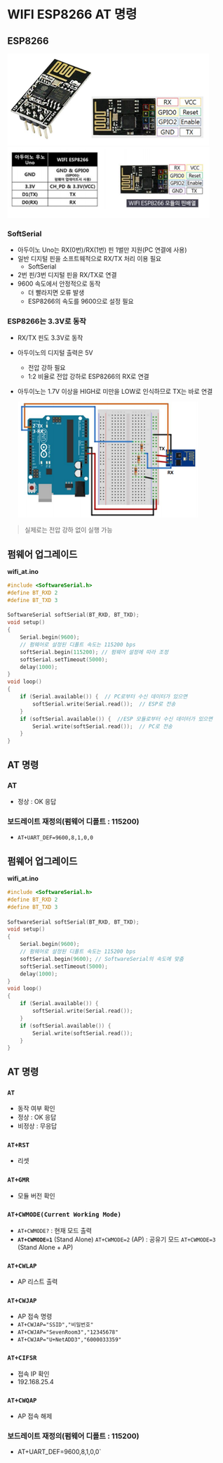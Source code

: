 # WIFI ESP8266 AT 명령

  

## ESP8266

<img src="01.ESP8266_1.AT명령어.assets/image-20200917113856257.png" alt="image-20200917113856257" style="zoom:80%;" />



<img src="01.ESP8266_1.AT명령어.assets/image-20200917113909002.png" alt="image-20200917113909002" style="zoom:80%;" />



### SoftSerial

-   아두이노 Uno는 RX(0번)/RX(1번) 핀 1벌만 지원(PC 연결에 사용)
-   일반 디지털 핀을 소프트웨적으로 RX/TX 처리 이용 필요
    -   SoftSerial
-   2번 핀/3번 디지털 핀을 RX/TX로 연결
-   9600 속도에서 안정적으로 동작
    -   더 빨라지면 오류 발생
    -   ESP8266의 속도를 9600으로 설정 필요

  

### ESP8266는 3.3V로 동작

-   RX/TX 핀도 3.3V로 동작

-   아두이노의 디지털 출력은 5V

    -   전압 강하 필요
    -   1:2 비율로 전압 강하로 ESP8266의 RX로 연결

-   아두이노는 1.7V 이상을 HIGH로 미만을 LOW로 인식하므로 TX는 바로 연결

    <img src="01.ESP8266_1.AT명령어.assets/image-20200917115137372.png" alt="image-20200917115137372" style="zoom:67%;" />

>   실제로는 전압 강하 없이 실행 가능

  

## 펌웨어 업그레이드

**wifi_at.ino**

```c++
#include <SoftwareSerial.h>
#define BT_RXD 2
#define BT_TXD 3

SoftwareSerial softSerial(BT_RXD, BT_TXD);
void setup()
{
    Serial.begin(9600);
    // 펌웨어로 설정된 디폴트 속도는 115200 bps
    softSerial.begin(115200); // 펌웨어 설정에 따라 조정
    softSerial.setTimeout(5000);
    delay(1000);
}
void loop()
{
    if (Serial.available()) {  // PC로부터 수신 데이터가 있으면
        softSerial.write(Serial.read());  // ESP로 전송
    }
    if (softSerial.available()) {  //ESP 모듈로부터 수신 데이터가 있으면
        Serial.write(softSerial.read());  // PC로 전송
    }
}
```

  

## AT 명령

### AT

-   정상 : OK 응답

  

### 보드레이트 재정의(펌웨어 디폴트 : 115200)

-   `AT+UART_DEF=9600,8,1,0,0`

  

## 펌웨어 업그레이드

**wifi_at.ino**

```c++
#include <SoftwareSerial.h>
#define BT_RXD 2
#define BT_TXD 3

SoftwareSerial softSerial(BT_RXD, BT_TXD);
void setup()
{
    Serial.begin(9600);
    // 펌웨어로 설정된 디폴트 속도는 115200 bps
    softSerial.begin(9600); // SoftwareSerial의 속도에 맞춤
    softSerial.setTimeout(5000);
    delay(1000);
}
void loop()
{
    if (Serial.available()) {
        softSerial.write(Serial.read());
    }
    if (softSerial.available()) {
        Serial.write(softSerial.read());
    }
}
```

  

## AT 명령

### `AT`

-   동작 여부 확인
-   정상 : OK 응답
-   비정상 : 무응답

### `AT+RST`

-   리셋

### `AT+GMR`

-   모듈 버전 확인

### `AT+CWMODE(Current Working Mode)`

-   `AT+CWMODE?` : 현재 모드 출력
-   **`AT+CWMODE=1`** (Stand Alone)
    `AT+CWMODE=2` (AP) : 공유기 모드
    `AT+CWMODE=3` (Stand Alone + AP)

### `AT+CWLAP`

-   AP 리스트 출력

### `AT+CWJAP`

-   AP 접속 명령
-   `AT+CWJAP="SSID","비밀번호"`
-   `AT+CWJAP="SevenRoom3","12345678"`
-   `AT+CWJAP="U+NetADD3","6000033359"`

### `AT+CIFSR`

-   접속 IP 확인
-   192.168.25.4

### `AT+CWQAP`

-   AP 접속 해제

### 보드레이트 재정의(펌웨어 디폴트 : 115200)

-   AT+UART_DEF=9600,8,1,0,0`

